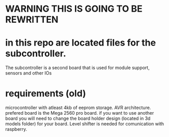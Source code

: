 # WARNING THIS IS GOING TO BE REWRITTEN


# in this repo are located files for the subcontroller.
The subcontroller is a second board that is used for module support, sensors and other IOs
# requirements (old)
microcontroller with atleast 4kb of eeprom storage.
AVR architecture.
prefered board is the Mega 2560 pro board. if you want to use another board you will need to change the board holder design (located in 3d models folder) for your board.
Level shifter is needed for comunication with raspberry.